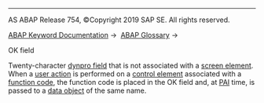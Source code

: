   

* * *

AS ABAP Release 754, ©Copyright 2019 SAP SE. All rights reserved.

[ABAP Keyword Documentation](javascript:call_link\('abenabap.htm'\)) →  [ABAP Glossary](javascript:call_link\('abenabap_glossary.htm'\)) → 

OK field

Twenty-character [dynpro field](javascript:call_link\('abendynpro_field_glosry.htm'\) "Glossary Entry") that is not associated with a [screen element](javascript:call_link\('abenscreen_element_glosry.htm'\) "Glossary Entry"). When a [user action](javascript:call_link\('abenuser_action_glosry.htm'\) "Glossary Entry") is performed on a [control element](javascript:call_link\('abencontrol_element_glosry.htm'\) "Glossary Entry") associated with a [function code](javascript:call_link\('abenfunction_code_glosry.htm'\) "Glossary Entry"), the function code is placed in the OK field and, at [PAI](javascript:call_link\('abenpai_glosry.htm'\) "Glossary Entry") time, is passed to a [data object](javascript:call_link\('abendata_object_glosry.htm'\) "Glossary Entry") of the same name.